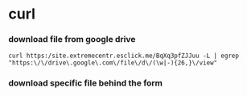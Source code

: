 curl
========================
### download file from google drive
	curl https:/site.extremecentr.esclick.me/BqXq3pfZJJuu -L | egrep "https:\/\/drive\.google\.com\/file\/d\/(\w|-){26,}\/view"

### download specific file behind the form

